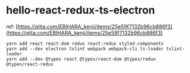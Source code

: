 # hello-react-redux-ts-electron

ref: [https://qiita.com/EBIHARA_kenji/items/25e59f7132b96cb886f3](https://qiita.com/EBIHARA_kenji/items/25e59f7132b96cb886f3)

```
yarn add react react-dom redux react-redux styled-components
yarn add --dev electron tslint webpack webpack-cli ts-loader tslint-loader
yarn add --dev @types react @types/react-dom @types/redux @types/react-redux
```

